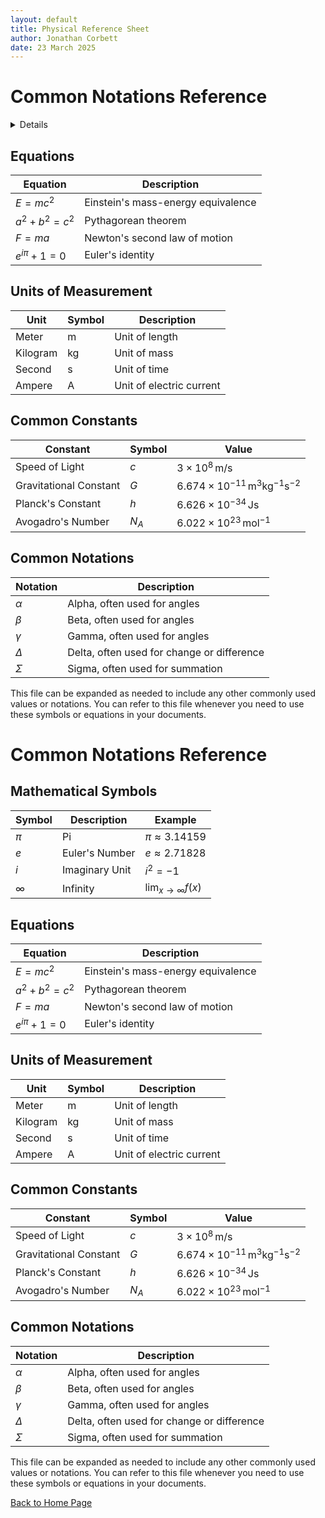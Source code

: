 ```yaml
---
layout: default
title: Physical Reference Sheet
author: Jonathan Corbett
date: 23 March 2025
---
```


# Common Notations Reference
<details>

## Mathematical Symbols
| Symbol | Description | Example |
|--------|-------------|---------|
| $\pi$  | Pi          | $\pi \approx 3.14159$ |
| $e$    | Euler's Number | $e \approx 2.71828$ |
| $i$    | Imaginary Unit | $i^2 = -1$ |
| $\infty$ | Infinity | $\lim_{x \to \infty} f(x)$ |

</details>

## Equations
| Equation | Description |
|----------|-------------|
| $E = mc^2$ | Einstein's mass-energy equivalence |
| $a^2 + b^2 = c^2$ | Pythagorean theorem |
| $F = ma$ | Newton's second law of motion |
| $e^{i\pi} + 1 = 0$ | Euler's identity |

## Units of Measurement
| Unit | Symbol | Description |
|------|--------|-------------|
| Meter | m | Unit of length |
| Kilogram | kg | Unit of mass |
| Second | s | Unit of time |
| Ampere | A | Unit of electric current |

## Common Constants
| Constant | Symbol | Value |
|----------|--------|-------|
| Speed of Light | $c$ | $3 \times 10^8 \, \text{m/s}$ |
| Gravitational Constant | $G$ | $6.674 \times 10^{-11} \, \text{m}^3 \text{kg}^{-1} \text{s}^{-2}$ |
| Planck's Constant | $h$ | $6.626 \times 10^{-34} \, \text{Js}$ |
| Avogadro's Number | $N_A$ | $6.022 \times 10^{23} \, \text{mol}^{-1}$ |

## Common Notations
| Notation | Description |
|----------|-------------|
| $\alpha$ | Alpha, often used for angles |
| $\beta$  | Beta, often used for angles |
| $\gamma$ | Gamma, often used for angles |
| $\Delta$ | Delta, often used for change or difference |
| $\Sigma$ | Sigma, often used for summation |

This file can be expanded as needed to include any other commonly used values or notations. You can refer to this file whenever you need to use these symbols or equations in your documents.<!-- filepath: d:\python\Jupyter\Reference\Common Notations.md -->
# Common Notations Reference

## Mathematical Symbols
| Symbol | Description | Example |
|--------|-------------|---------|
| $\pi$  | Pi          | $\pi \approx 3.14159$ |
| $e$    | Euler's Number | $e \approx 2.71828$ |
| $i$    | Imaginary Unit | $i^2 = -1$ |
| $\infty$ | Infinity | $\lim_{x \to \infty} f(x)$ |

## Equations
| Equation | Description |
|----------|-------------|
| $E = mc^2$ | Einstein's mass-energy equivalence |
| $a^2 + b^2 = c^2$ | Pythagorean theorem |
| $F = ma$ | Newton's second law of motion |
| $e^{i\pi} + 1 = 0$ | Euler's identity |

## Units of Measurement
| Unit | Symbol | Description |
|------|--------|-------------|
| Meter | m | Unit of length |
| Kilogram | kg | Unit of mass |
| Second | s | Unit of time |
| Ampere | A | Unit of electric current |

## Common Constants
| Constant | Symbol | Value |
|----------|--------|-------|
| Speed of Light | $c$ | $3 \times 10^8 \, \text{m/s}$ |
| Gravitational Constant | $G$ | $6.674 \times 10^{-11} \, \text{m}^3 \text{kg}^{-1} \text{s}^{-2}$ |
| Planck's Constant | $h$ | $6.626 \times 10^{-34} \, \text{Js}$ |
| Avogadro's Number | $N_A$ | $6.022 \times 10^{23} \, \text{mol}^{-1}$ |

## Common Notations
| Notation | Description |
|----------|-------------|
| $\alpha$ | Alpha, often used for angles |
| $\beta$  | Beta, often used for angles |
| $\gamma$ | Gamma, often used for angles |
| $\Delta$ | Delta, often used for change or difference |
| $\Sigma$ | Sigma, often used for summation |

This file can be expanded as needed to include any other commonly used values or notations. You can refer to this file whenever you need to use these symbols or equations in your documents.



<footer>
  <p><a href="index.html">Back to Home Page</a></p>
</footer>